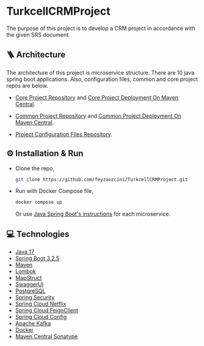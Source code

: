 
# TurkcellCRMProject

The purpose of this project is to develop a CRM project in accordance with the given SRS document.

## 🪜 Architecture

The architecture of this project is microservice structure. There are 10 java spring boot applications. Also, configuration files, common and core project repos are below.

- [Core Project Repository](https://github.com/feyzaozcini/TurkcellCRMCore) and [Core Project Deployment On Maven Central](https://central.sonatype.com/artifact/io.github.haiykut/core).

- [Common Project Repository](https://github.com/feyzaozcini/TurkcellCRMCommon) and [Common Project Deployment On Maven Central](https://central.sonatype.com/artifact/io.github.haiykut/common).

- [Project Configuration Files Repository](https://github.com/feyzaozcini/TurkcellCRMConfig).

## ⚙️ Installation & Run

- Clone the repo,
   ```sh
   git clone https://github.com/feyzaozcini/TurkcellCRMProject.git
   ```
- Run with Docker Compose file,
   ```sh
   docker compose up
   ```
   Or use [Java Spring Boot's instructions](https://spring.io/guides/gs/spring-boot/) for each microservice.
  

## 💻 Technologies

- [Java 17](https://docs.oracle.com/en/java/javase/17/)
- [Spring Boot 3.2.5](https://docs.spring.io/spring-boot/docs/current/reference/html/getting-started.html)
- [Maven](https://maven.apache.org/guides/getting-started/)
- [Lombok](https://projectlombok.org/setup/)
- [MapStruct](https://mapstruct.org/)
- [SwaggerUI](https://swagger.io/tools/open-source/getting-started/)
- [PostgreSQL](https://www.postgresql.org/docs/)
- [Spring Security](https://spring.io/projects/spring-security)
- [Spring Cloud Netflix](https://cloud.spring.io/spring-cloud-netflix/reference/html/)
- [Spring Cloud FeignClient](https://docs.spring.io/spring-cloud-openfeign/docs/current/reference/html/)
- [Spring Cloud Config](https://docs.spring.io/spring-cloud-config/docs/current/reference/html/)
- [Apache Kafka](https://kafka.apache.org/intro)
- [Docker](https://www.docker.com/get-started/)
- [Maven Central Sonatype](https://central.sonatype.org/publish/publish-guide/#deployment)
